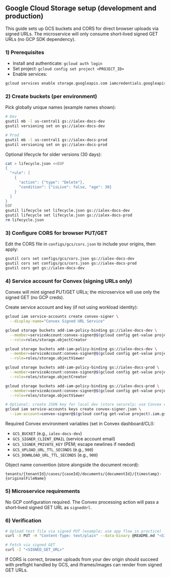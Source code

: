 ## Google Cloud Storage setup (development and production)

This guide sets up GCS buckets and CORS for direct browser uploads via signed URLs. The microservice will only consume short‑lived signed GET URLs (no GCP SDK dependency).

### 1) Prerequisites
- Install and authenticate: `gcloud auth login`
- Set project: `gcloud config set project <PROJECT_ID>`
- Enable services:
```bash
gcloud services enable storage.googleapis.com iamcredentials.googleapis.com
```

### 2) Create buckets (per environment)
Pick globally unique names (example names shown):
```bash
# Dev
gsutil mb -l us-central1 gs://ialex-docs-dev
gsutil versioning set on gs://ialex-docs-dev

# Prod
gsutil mb -l us-central1 gs://ialex-docs-prod
gsutil versioning set on gs://ialex-docs-prod
```

Optional lifecycle for older versions (30 days):
```bash
cat > lifecycle.json <<EOF
{
  "rule": [
    {
      "action": {"type": "Delete"},
      "condition": {"isLive": false, "age": 30}
    }
  ]
}
EOF
gsutil lifecycle set lifecycle.json gs://ialex-docs-dev
gsutil lifecycle set lifecycle.json gs://ialex-docs-prod
rm lifecycle.json
```

### 3) Configure CORS for browser PUT/GET
Edit the CORS file in `configs/gcs/cors.json` to include your origins, then apply:
```bash
gsutil cors set configs/gcs/cors.json gs://ialex-docs-dev
gsutil cors set configs/gcs/cors.json gs://ialex-docs-prod
gsutil cors get gs://ialex-docs-dev
```

### 4) Service account for Convex (signing URLs only)
Convex will mint signed PUT/GET URLs; the microservice will use only the signed GET (no GCP creds).

Create service account and key (if not using workload identity):
```bash
gcloud iam service-accounts create convex-signer \
  --display-name="Convex Signed URL Service"

gcloud storage buckets add-iam-policy-binding gs://ialex-docs-dev \
  --member=serviceAccount:convex-signer@$(gcloud config get-value project).iam.gserviceaccount.com \
  --role=roles/storage.objectCreator

gcloud storage buckets add-iam-policy-binding gs://ialex-docs-dev \
  --member=serviceAccount:convex-signer@$(gcloud config get-value project).iam.gserviceaccount.com \
  --role=roles/storage.objectViewer

gcloud storage buckets add-iam-policy-binding gs://ialex-docs-prod \
  --member=serviceAccount:convex-signer@$(gcloud config get-value project).iam.gserviceaccount.com \
  --role=roles/storage.objectCreator

gcloud storage buckets add-iam-policy-binding gs://ialex-docs-prod \
  --member=serviceAccount:convex-signer@$(gcloud config get-value project).iam.gserviceaccount.com \
  --role=roles/storage.objectViewer

# Optional: create JSON key for local dev (store securely; use Convex env secrets in prod)
gcloud iam service-accounts keys create convex-signer.json \
  --iam-account=convex-signer@$(gcloud config get-value project).iam.gserviceaccount.com
```

Required Convex environment variables (set in Convex dashboard/CLI):
- `GCS_BUCKET` (e.g., `ialex-docs-dev`)
- `GCS_SIGNER_CLIENT_EMAIL` (service account email)
- `GCS_SIGNER_PRIVATE_KEY` (PEM; escape newlines if needed)
- `GCS_UPLOAD_URL_TTL_SECONDS` (e.g., `900`)
- `GCS_DOWNLOAD_URL_TTL_SECONDS` (e.g., `900`)

Object name convention (store alongside the document record):
```
tenants/{tenantId}/cases/{caseId}/documents/{documentId}/{timestamp}-{originalFileName}
```

### 5) Microservice requirements
No GCP configuration required. The Convex processing action will pass a short‑lived signed GET URL as `signedUrl`.

### 6) Verification
```bash
# Upload test file via signed PUT (example; use app flow in practice)
curl -X PUT -H "Content-Type: text/plain" --data-binary @README.md "<SIGNED_PUT_URL>"

# Fetch via signed GET
curl -I "<SIGNED_GET_URL>"
```

If CORS is correct, browser uploads from your dev origin should succeed with preflight handled by GCS, and iframes/images can render from signed GET URLs.


